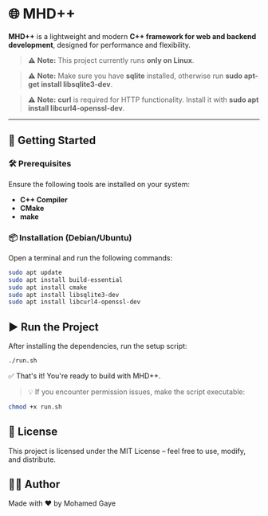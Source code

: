 # 🌐 MHD++

**MHD++** is a lightweight and modern **C++ framework for web and backend development**, designed for performance and flexibility.

> ⚠️ **Note:** This project currently runs **only on Linux**.

> ⚠️ **Note:** Make sure you have **sqlite** installed, otherwise run **sudo apt-get install libsqlite3-dev**.

> ⚠️ **Note:** **curl** is required for HTTP functionality. Install it with **sudo apt install libcurl4-openssl-dev**.

---

## 🚀 Getting Started

### 🛠 Prerequisites

Ensure the following tools are installed on your system:
- **C++ Compiler**
- **CMake** 
- **make**

### 📦 Installation (Debian/Ubuntu)

Open a terminal and run the following commands:

```bash
sudo apt update
sudo apt install build-essential
sudo apt install cmake
sudo apt install libsqlite3-dev
sudo apt install libcurl4-openssl-dev
```

## ▶️ Run the Project

After installing the dependencies, run the setup script:

```bash
./run.sh
```

✅ That's it! You're ready to build with MHD++.

> 💡 If you encounter permission issues, make the script executable:
```bash
chmod +x run.sh
```

## 📄 License

This project is licensed under the MIT License – feel free to use, modify, and distribute.

## 👨‍💻 Author

Made with ❤️ by Mohamed Gaye